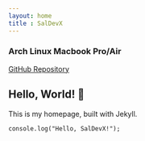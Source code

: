 ```yaml
---
layout: home 
title : SalDevX
---
```

<section class="container mx-auto p-5">
    <h3 class="text-3xl font-bold text-center">Arch Linux Macbook Pro/Air</h3>
    <div class="flex justify-center mt-8">
        <div class="grid md:grid-cols-1 gap-6">
            <a href="https://github.com/SalDevX/archlinux-BCM4360_SUPPORT" target="_blank" class="p-5 bg-gray-800 text-white rounded-lg text-center">
                GitHub Repository
            </a>
        </div>
    </div>
      <div class="markdown-body mt-8">
        <h1>Hello, World! 👋</h1>
        <p>This is my homepage, built with Jekyll.</p>
        <pre><code class="language-js">console.log("Hello, SalDevX!");</code></pre>
    </div>
    
</section>




